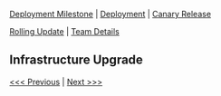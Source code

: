 [Deployment Milestone](../README.md) | [Deployment](/deployment/deployment.md) | [Canary Release](/canary-release/can-rel.md)

[Rolling Update](/rolling-update/rol-update.md) | [Team Details](../Team.md)

Infrastructure Upgrade
----------------------------------

[<<< Previous](/deployment/deployment.md) | [Next >>>](/canary-release/can-rel.md)